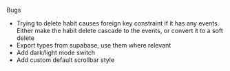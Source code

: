 Bugs
- Trying to delete habit causes foreign key constraint if it has any events. Either make the habit delete cascade to the events, or convert it to a soft delete
- Export types from supabase, use them where relevant
- Add dark/light mode switch
- Add custom default scrollbar style
